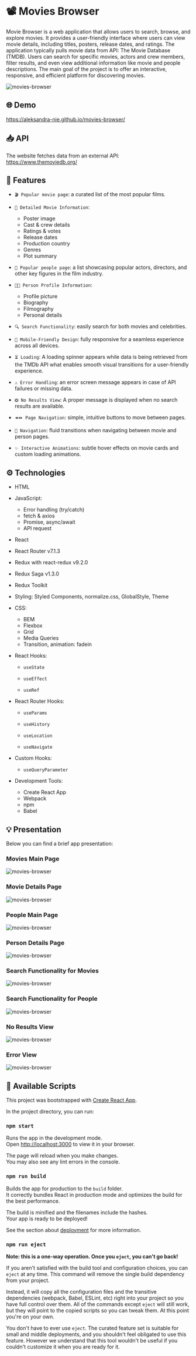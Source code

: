 # 📽 Movies Browser 

Movie Browser is a web application that allows users to search, browse, and explore movies. It provides a user-friendly interface where users can view movie details, including titles, posters, release dates, and ratings. The application typically pulls movie data from API: The Movie Database (TMDB). Users can search for specific movies, actors and crew members, filter results, and even view additional information like movie and people descriptions. The main goal of the project is to offer an interactive, responsive, and efficient platform for discovering movies.


![movies-browser](images/Introduction.png)

## 🌐 Demo

https://aleksandra-nie.github.io/movies-browser/

## 📥 API

The website fetches data from an external API: https://www.themoviedb.org/ 

## 📝 Features

- `🎬 Popular movie page`: a curated list of the most popular films.

- `🎥 Detailed Movie Information`:
  - Poster image
  - Cast & crew details
  - Ratings & votes
  - Release dates
  - Production country
  - Genres
  - Plot summary

- `🌟 Popular people page`: a list showcasing popular actors, directors, and other key figures in the film industry.

- `🧑‍🎤 Person Profile Information`:
  - Profile picture
  - Biography
  - Filmography
  - Personal details

- `🔍 Search Functionality`: easily search for both movies and celebrities.
  
- `📱 Mobile-Friendly Design`: fully responsive for a seamless experience across all devices.

- `⏳ Loading`: A loading spinner appears while data is being retrieved from the TMDb API what enables smooth visual transitions for a user-friendly experience.
  
- `⚠️ Error Handling`: an error screen message appears in case of API failures or missing data.
- `❎ No Results View`: A proper message is displayed when no search results are available.
- `⏪⏩ Page Navigation`: simple, intuitive buttons to move between pages.

- `🔄 Navigation`: fluid transitions when navigating between movie and person pages.

- `✨ Interactive Animations`: subtle hover effects on movie cards and custom loading animations.

## ⚙️ Technologies

- HTML
- JavaScript:
  - Error handling (try/catch)
  - fetch & axios
  - Promise, async/await
  - API request 
- React
- React Router v7.1.3
- Redux with react-redux v9.2.0
- Redux Saga v1.3.0
- Redux Toolkit
- Styling: Styled Components, normalize.css, GlobalStyle, Theme  
- CSS:
  - BEM
  - Flexbox
  - Grid
  - Media Queries
  - Transition, animation: fadein
    
 - React Hooks:
   - `useState`
     
   - `useEffect`
     
   - `useRef`
     
- React Router Hooks:
  - `useParams`
    
  - `useHistory`
  - `useLocation`
  - `useNavigate`
    
- Custom Hooks:
  - `useQueryParameter`
    
- Development Tools:
  - Create React App
  - Webpack
  - npm
  - Babel
 
## 💡 Presentation  

Below you can find a brief app presentation:

### Movies Main Page

![movies-browser](images/moviesPage.gif)

### Movie Details Page 

![movies-browser](images/moviesPageDetails.gif)

### People Main Page

![movies-browser](images/peoplePage_.gif)

### Person Details Page

![movies-browser](images/personDetails.gif)

###  Search Functionality for Movies

![movies-browser](images/searchMovies.gif)

###  Search Functionality for People

![movies-browser](images/searchPeople.gif)

### No Results View

![movies-browser](images/noResults.gif)

### Error View

![movies-browser](images/error.png)

## 📜 Available Scripts

This project was bootstrapped with [Create React App](https://github.com/facebook/create-react-app).

In the project directory, you can run:

### `npm start`

Runs the app in the development mode.\
Open [http://localhost:3000](http://localhost:3000) to view it in your browser.

The page will reload when you make changes.\
You may also see any lint errors in the console.

### `npm run build`

Builds the app for production to the `build` folder.\
It correctly bundles React in production mode and optimizes the build for the best performance.

The build is minified and the filenames include the hashes.\
Your app is ready to be deployed!

See the section about [deployment](https://facebook.github.io/create-react-app/docs/deployment) for more information.

### `npm run eject`

**Note: this is a one-way operation. Once you `eject`, you can't go back!**

If you aren't satisfied with the build tool and configuration choices, you can `eject` at any time. This command will remove the single build dependency from your project.

Instead, it will copy all the configuration files and the transitive dependencies (webpack, Babel, ESLint, etc) right into your project so you have full control over them. All of the commands except `eject` will still work, but they will point to the copied scripts so you can tweak them. At this point you're on your own.

You don't have to ever use `eject`. The curated feature set is suitable for small and middle deployments, and you shouldn't feel obligated to use this feature. However we understand that this tool wouldn't be useful if you couldn't customize it when you are ready for it.
